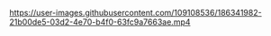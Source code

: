 https://user-images.githubusercontent.com/109108536/186341982-21b00de5-03d2-4e70-b4f0-63fc9a7663ae.mp4
